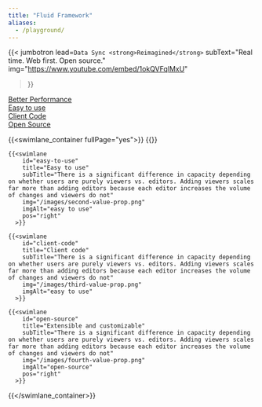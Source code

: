 ```yaml
---
title: "Fluid Framework"
aliases:
  - /playground/
---
```


{{< jumbotron
  lead=`Data Sync <strong>Reimagined</strong>`
  subText="Real time. Web first. Open source."
  img="https://www.youtube.com/embed/1okQVFqlMxU"
>}}

<div class="value-props">
        <div class="container">
            <div class="row">
                <div class="col-sm-3 col-xs-6"><a class="value-prop" id="home-value-prop-better-perf-link" href="#better-perf"><div class="value-prop-icon better-perf"></div>Better Performance</a></div>
                <div class="col-sm-3 col-xs-6"><a class="value-prop" id="home-value-prop-easy-to-use-link" href="#easy-to-use"><div class="value-prop-icon easy-to-use"></div>Easy to use</a></div>
                <div class="col-sm-3 col-xs-6"><a class="value-prop" id="home-value-prop-client-code-link" href="#client-code"><div class="value-prop-icon client-code"></div>Client Code</a></div>
                <div class="col-sm-3 col-xs-6"><a class="value-prop" id="home-value-prop-open-source-link" href="#open-source"><div class="value-prop-icon open-source"></div>Open Source</a></div>
            </div>
        </div>
</div>


{{<swimlane_container fullPage="yes">}}
    {{<swimlane
        id="better-perf"
        title="Better Performance"
        subTitle="There is a significant difference in capacity depending on whether users are purely viewers vs. editors. Adding viewers scales far more than adding editors because each editor increases the volume of changes and viewers do not"
        img="/images/first-value-prop.png"
        imgAlt="better performance"
      >}}
    
    {{<swimlane
        id="easy-to-use"
        title="Easy to use"
        subTitle="There is a significant difference in capacity depending on whether users are purely viewers vs. editors. Adding viewers scales far more than adding editors because each editor increases the volume of changes and viewers do not"
        img="/images/second-value-prop.png"
        imgAlt="easy to use"
        pos="right"
      >}}
      
    {{<swimlane
        id="client-code"
        title="Client code"
        subTitle="There is a significant difference in capacity depending on whether users are purely viewers vs. editors. Adding viewers scales far more than adding editors because each editor increases the volume of changes and viewers do not"
        img="/images/third-value-prop.png"
        imgAlt="easy to use"
      >}}
    
    {{<swimlane
        id="open-source"
        title="Extensible and customizable"
        subTitle="There is a significant difference in capacity depending on whether users are purely viewers vs. editors. Adding viewers scales far more than adding editors because each editor increases the volume of changes and viewers do not"
        img="/images/fourth-value-prop.png"
        imgAlt="open-source"
        pos="right"
      >}}    
{{</swimlane_container>}}

<!-- {{< cta_container  >}}
  {{< cta
    linkClasses="get-started"
    linkURL="/docs/start/quick-start/"
    iconClasses="get-started"
    linkText="Get Started"
  >}}

  {{< cta
    linkClasses="learn-more"
    linkURL="/docs/"
    iconClasses="learn-more"
    linkText="Learn More"
  >}}

  {{< cta
    linkClasses="play"
    linkURL="/docs/start/examples/"
    iconClasses="play"
    linkText="Examples"
  >}}
{{< /cta_container  >}} -->

